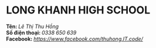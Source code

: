 <html>
<body>
	<h1>LONG KHANH HIGH SCHOOL</h1>
	<div class="thongtin">
		<b>Tên: </b> <i>Lê Thị Thu Hồng</i>
	</div>
	<div class="thongtin">
		<b>Số điện thoại: </b> <i>0338 650 639</i>
	</div>
	<div class="thongtin">
		<b>Facebook: </b> <i> <a href="https://www.facebook.com/thuhong.IT.code/"> https://www.facebook.com/thuhong.IT.code/ </a></i>
	</div>
<body>
</html>
